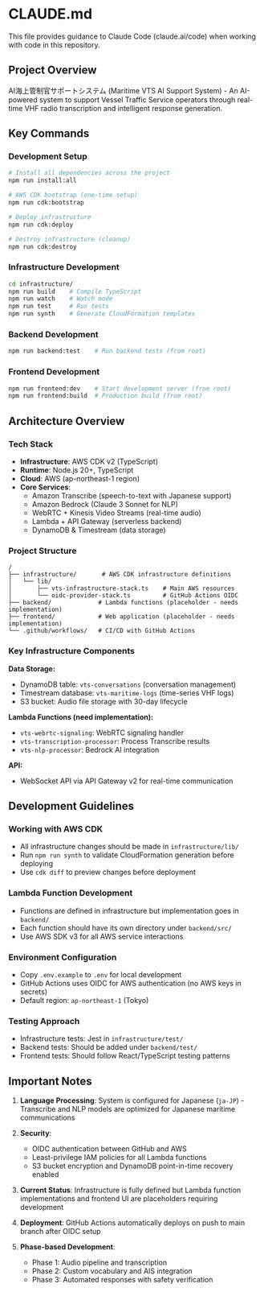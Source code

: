 # CLAUDE.md

This file provides guidance to Claude Code (claude.ai/code) when working with code in this repository.

## Project Overview

AI海上管制官サポートシステム (Maritime VTS AI Support System) - An AI-powered system to support Vessel Traffic Service operators through real-time VHF radio transcription and intelligent response generation.

## Key Commands

### Development Setup
```bash
# Install all dependencies across the project
npm run install:all

# AWS CDK bootstrap (one-time setup)
npm run cdk:bootstrap

# Deploy infrastructure
npm run cdk:deploy

# Destroy infrastructure (cleanup)
npm run cdk:destroy
```

### Infrastructure Development
```bash
cd infrastructure/
npm run build    # Compile TypeScript
npm run watch    # Watch mode
npm run test     # Run tests
npm run synth    # Generate CloudFormation templates
```

### Backend Development
```bash
npm run backend:test    # Run backend tests (from root)
```

### Frontend Development
```bash
npm run frontend:dev    # Start development server (from root)
npm run frontend:build  # Production build (from root)
```

## Architecture Overview

### Tech Stack
- **Infrastructure**: AWS CDK v2 (TypeScript)
- **Runtime**: Node.js 20+, TypeScript
- **Cloud**: AWS (ap-northeast-1 region)
- **Core Services**: 
  - Amazon Transcribe (speech-to-text with Japanese support)
  - Amazon Bedrock (Claude 3 Sonnet for NLP)
  - WebRTC + Kinesis Video Streams (real-time audio)
  - Lambda + API Gateway (serverless backend)
  - DynamoDB & Timestream (data storage)

### Project Structure
```
/
├── infrastructure/       # AWS CDK infrastructure definitions
│   └── lib/
│       ├── vts-infrastructure-stack.ts    # Main AWS resources
│       └── oidc-provider-stack.ts         # GitHub Actions OIDC
├── backend/             # Lambda functions (placeholder - needs implementation)
├── frontend/            # Web application (placeholder - needs implementation)
└── .github/workflows/   # CI/CD with GitHub Actions
```

### Key Infrastructure Components

**Data Storage:**
- DynamoDB table: `vts-conversations` (conversation management)
- Timestream database: `vts-maritime-logs` (time-series VHF logs)
- S3 bucket: Audio file storage with 30-day lifecycle

**Lambda Functions (need implementation):**
- `vts-webrtc-signaling`: WebRTC signaling handler
- `vts-transcription-processor`: Process Transcribe results
- `vts-nlp-processor`: Bedrock AI integration

**API:**
- WebSocket API via API Gateway v2 for real-time communication

## Development Guidelines

### Working with AWS CDK
- All infrastructure changes should be made in `infrastructure/lib/`
- Run `npm run synth` to validate CloudFormation generation before deploying
- Use `cdk diff` to preview changes before deployment

### Lambda Function Development
- Functions are defined in infrastructure but implementation goes in `backend/`
- Each function should have its own directory under `backend/src/`
- Use AWS SDK v3 for all AWS service interactions

### Environment Configuration
- Copy `.env.example` to `.env` for local development
- GitHub Actions uses OIDC for AWS authentication (no AWS keys in secrets)
- Default region: `ap-northeast-1` (Tokyo)

### Testing Approach
- Infrastructure tests: Jest in `infrastructure/test/`
- Backend tests: Should be added under `backend/test/`
- Frontend tests: Should follow React/TypeScript testing patterns

## Important Notes

1. **Language Processing**: System is configured for Japanese (`ja-JP`) - Transcribe and NLP models are optimized for Japanese maritime communications

2. **Security**: 
   - OIDC authentication between GitHub and AWS
   - Least-privilege IAM policies for all Lambda functions
   - S3 bucket encryption and DynamoDB point-in-time recovery enabled

3. **Current Status**: Infrastructure is fully defined but Lambda function implementations and frontend UI are placeholders requiring development

4. **Deployment**: GitHub Actions automatically deploys on push to main branch after OIDC setup

5. **Phase-based Development**:
   - Phase 1: Audio pipeline and transcription
   - Phase 2: Custom vocabulary and AIS integration
   - Phase 3: Automated responses with safety verification